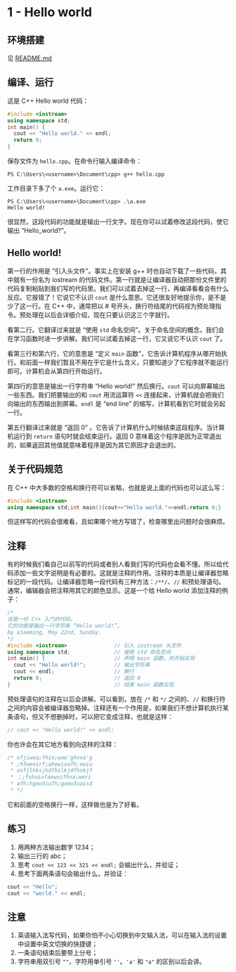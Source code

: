 # 1 - Hello world
## 环境搭建
见 [README.md](../../../README.md)

## 编译、运行
这是 C++ Hello world 代码：
```cpp
#include <iostream>
using namespace std;
int main() {
  cout << "Hello world." << endl;
  return 0;
}
```
保存文件为 `hello.cpp`。在命令行输入编译命令：
```
PS C:\Users\<username>\Document\cpp> g++ hello.cpp
```
工作目录下多了个 `a.exe`。运行它：
```
PS C:\Users\<username>\Document\cpp> .\a.exe
Hello world!
```
很显然，这段代码的功能就是输出一行文字。现在你可以试着修改这段代码，使它输出 “Hello\_world?”。

## Hello world!
第一行的作用是 “引入头文件”。事实上在安装 g++ 时也自动下载了一些代码，其中就有一份名为 iostream 的代码文件。第一行就是让编译器自动把那份文件里的代码复制粘贴到我们写的代码里。我们可以试着去掉这一行，再编译看看会有什么反应。它报错了！它说它不认识 `cout` 是什么意思。它还很友好地提示你，是不是少了这一行。在 C++ 中，通常把以 # 号开头，换行符结尾的代码视为预处理指令。预处理在以后会详细介绍，现在只要认识这三个字就行。

看第二行。它翻译过来就是 “使用 `std` 命名空间”。关于命名空间的概念，我们会在学习函数时进一步讲解。我们可以试着去掉这一行，它又说它不认识 `cout` 了。

看第三行和第六行，它的意思是 “定义 `main` 函数”，它告诉计算机程序从哪开始执行。和前面一样我们暂且不用在乎它是什么含义，只要知道少了它程序就不能运行即可。计算机会从第四行开始运行。

第四行的意思是输出一行字符串 “Hello world!” 然后换行。`cout` 可以向屏幕输出一些东西。我们把要输出的和 `cout` 用流运算符 `<<` 连接起来，计算机就会把我们向输出的东西输出到屏幕。`endl` 是 “end line” 的缩写，计算机看到它时就会另起一行。

第五行翻译过来就是 “返回 0” 。它告诉了计算机什么时候结束这段程序。当计算机运行到 `return` 语句时就会结束运行。返回 0 意味着这个程序是因为正常退出的，如果返回其他值就意味着程序是因为其它原因才会退出的。

## 关于代码规范
在 C++ 中大多数的空格和换行符可以省略，也就是说上面的代码也可以这么写：
```cpp
#include <iostream>
using namespace std;int main(){cout<<"Hello world."<<endl;return 0;}
```
但这样写的代码会很难看，且如果哪个地方写错了，检查哪里出问题时会很麻烦。

## 注释
有的时候我们看自己以前写的代码或者别人看我们写的代码也会看不懂。所以给代码添加一些文字说明是有必要的。这就是注释的作用。注释的本质是让编译器忽略标记的一段代码。让编译器忽略一段代码有三种方法：`/**/`、`//` 和预处理语句。通常，编辑器会把注释用其它的颜色显示。这是一个给 Hello world 添加注释的例子：
```cpp
/*
这是一份 C++ 入门的代码，
它的功能是输出一行字符串 “Hello world!”。
by xiaoming, May 22nd, Sunday.
*/
#include <iostream>               // 引入 iostream 头文件
using namespace std;              // 使用 std 命名空间
int main() {                      // 声明 main 函数，并开始实现
  cout << "Hello world!";         // 输出字符串
  cout << endl;                   // 换行
  return 0;                       // 返回 0
}                                 // 结束 main 函数实现
```

预处理语句的注释在以后会讲解。可以看到，放在 `/*` 和 `*/` 之间的、`//` 和换行符之间的内容会被编译器忽略掉。注释还有一个作用是，如果我们不想计算机执行某条语句，但又不想删掉时，可以把它变成注释，也就是这样：
```cpp
// cout << "Hello world!" << endl;
```

你也许会在其它地方看到向这样的注释：
```cpp
/* ofjiwea;fhio;wae'ghnva'g
 * ;hfweoirf;ahewioafh;ewiu
 * asfjlhksjkdfhslkjdfhskjf
 * ；;fshaiufaewuifhna;weri
 * afh;hgew3iufh;goew3uaisd
 * */
```
它和前面的空格换行一样，这样做也是为了好看。

## 练习
1. 用两种方法输出数字 1234；
2. 输出三行的 abc；
3. 思考 `cout << 123 << 321 << endl;` 会输出什么，并验证；
4. 思考下面两条语句会输出什么，并验证：
```cpp
cout << "Hello";
cout << "world." << endl;
```

## 注意
1. 英语输入法写代码，如果你怕不小心切换到中文输入法，可以在输入法的设置中设置中英文切换的快捷键；
1. 一条语句结束后要带上分号；
2. 字符串用双引号 `""`，字符用单引号 `''`。`'a'` 和 `"a"` 的区别以后会讲。
